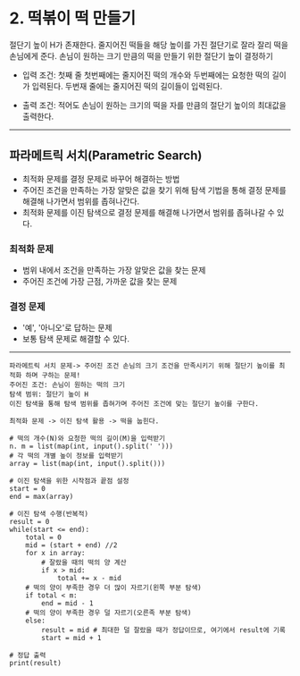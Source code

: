 # 2. 떡볶이 떡 만들기

절단기 높이 H가 존재한다. 줄지어진 떡들을 해당 높이를 가진 절단기로 잘라 잘리 떡을 손님에게 준다. 손님이 원하는 크기 만큼의 떡을 만들기 위한 절단기 높이 결정하기

* 입력 조건: 첫째 줄 첫번째에는 줄지어진 떡의 개수와 두번째에는 요청한 떡의 길이가 입력된다. 두번재 줄에는 줄지어진 떡의 길이들이 입력된다.

* 출력 조건: 적어도 손님이 원하는 크기의 떡을 자를 만큼의 절단기 높이의 최대값을 출력한다.

---

## 파라메트릭 서치(Parametric Search) 

* 최적화 문제를 결정 문제로 바꾸어 해결하는 방법
* 주어진 조건을 만족하는 가장 알맞은 값을 찾기 위해 탐색 기법을 통해 결정 문제를 해결해 나가면서 범위를 좁혀나간다. 
* 최적화 문제를 이진 탐색으로 결정 문제를 해결해 나가면서 범위를 좁혀나갈 수 있다. 

### 최적화 문제
* 범위 내에서 조건을 만족하는 가장 알맞은 값을 찾는 문제
* 주어진 조건에 가장 근점, 가까운 값을 찾는 문제

### 결정 문제
* '예', '아니오'로 답하는 문제
* 보통 탐색 문제로 해결할 수 있다.

---

~~~
파라메트릭 서치 문제-> 주어진 조건 손님의 크기 조건을 만족시키기 위해 절단기 높이를 최적화 하며 구하는 문제! 
주어진 조건: 손님이 원하는 떡의 크기
탐색 범위: 절단기 높이 H
이진 탐색을 통해 탐색 범위를 좁혀가며 주어진 조건에 맞는 절단기 높이를 구한다. 

최적화 문제 -> 이진 탐색 활용 -> 떡을 눕힌다. 
~~~

~~~
# 떡의 개수(N)와 요청한 떡의 길이(M)을 입력받기
n. m = list(map(int, input().split(' ')))
# 각 떡의 개별 높이 정보를 입력받기
array = list(map(int, input().split()))

# 이진 탐색을 위한 시작점과 끝점 설정
start = 0
end = max(array)

# 이진 탐색 수행(반복적)
result = 0
while(start <= end):
    total = 0
    mid = (start + end) //2
    for x in array:
        # 잘랐을 때의 떡의 양 계산
        if x > mid:
            total += x - mid
    # 떡의 양이 부족한 경우 더 많이 자르기(왼쪽 부분 탐색)
    if total < m:
        end = mid - 1
    # 떡의 양이 부족한 경우 덜 자르기(오른족 부분 탐색)
    else:
        result = mid # 최대한 덜 잘랐을 때가 정답이므로, 여기에서 result에 기록
        start = mid + 1

# 정답 출력
print(result)
~~~